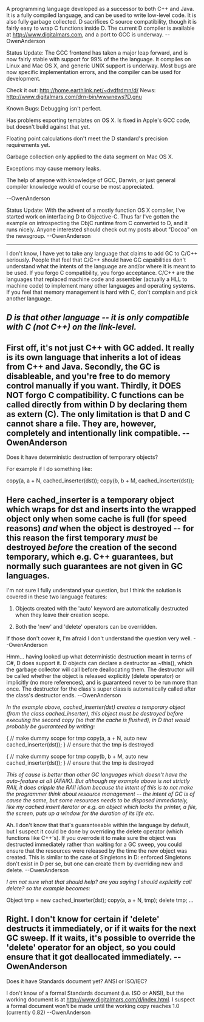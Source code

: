 A programming language developed as a successor to both C++ and Java.  It is a fully compiled language, and can be used to write low-level code.  It is also fully garbage collected. D sacrifices C source compatibility, though it is fairly easy to wrap C functions inside D.  The current D compiler is available at http://www.digitalmars.com, and a port to GCC is underway.  --OwenAnderson

Status Update:  The GCC frontend has taken a major leap forward, and is now fairly stable with support for 99% of the the language.  It compiles on Linux and Mac OS X, and generic UNIX support is underway.  Most bugs are now specific implementation errors, and the compiler can be used for development.

Check it out: http://home.earthlink.net/~dvdfrdmn/d/
News: http://www.digitalmars.com/drn-bin/wwwnews?D.gnu

Known Bugs:
Debugging isn't perfect.

Has problems exporting templates on OS X.  Is fixed in Apple's GCC code, but doesn't build against that yet.

Floating point calculations don't meet the D standard's precision requirements yet.

Garbage collection only applied to the data segment on Mac OS X.

Exceptions may cause memory leaks.

The help of anyone with knowledge of GCC, Darwin, or just general compiler knowledge would of course be most appreciated.

--OwenAnderson

Status Update: With the advent of a mostly function OS X compiler, I've started work on interfacing D to Objective-C. Thus far I've gotten the example on introspecting the ObjC runtime from C converted to D, and it runs nicely.  Anyone interested should check out my posts about "Docoa" on the newsgroup.  --OwenAnderson

----
I don't know, I have yet to take any language that claims to add GC to C/C++ seriously. People that feel that C/C++ should have GC capabilities don't understand what the intents of the language are and/or where it is meant to be used. If you forgo C compatibility, you forgo acceptance. C/C++ are the languages that replaced machine code and assembler (actually a HLL to machine code) to implement many other languages and operating systems. If you feel that memory management is hard with C, don't complain and pick another language.

*D is that other language -- it is only compatible with C (not C++) on the link-level.*
----
First off, it's not just C++ with GC added.  It really is its own language that inherits a lot of ideas from C++ and Java.  Secondly, the GC is disableable, and you're free to do memory control manually if you want.  Thirdly, it DOES NOT forgo C compatibility.  C functions can be called directly from within D by declaring them as extern (C).  The only limitation is that D and C cannot share a file.  They are, however, completely and intentionally link compatible.  --OwenAnderson
----
Does it have deterministic destruction of temporary objects?

For example if I do something like:
    
copy(a, a + N, cached_inserter(dst));
copy(b, b + M, cached_inserter(dst));

Here     cached_inserter is a temporary object which wraps for     dst and inserts into the wrapped object only when some cache is full (for speed reasons) *and* when the object is destroyed -- for this reason the first temporary *must* be destroyed *before* the creation of the second temporary, which e.g. C++ guarantees, but normally such guarantees are not given in GC languages.
----
I'm not sure I fully understand your question, but I think the solution is covered in these two language features:

1) Objects created with the 'auto' keyword are automatically destructed when they leave their creation scope.

2) Both the 'new' and 'delete' operators can be overridden.

If those don't cover it, I'm afraid I don't understand the question very well. --OwenAnderson

Hmm... having looked up what deterministic destruction meant in terms of C#, D does support it.  D objects can declare a destructor as ~this(), which the garbage collector will call before deallocating them.  The destructor will be called whether the object is released explicitly (delete operator) or implicitly (no more references), and is guaranteed never to be run more than once.  The destructor for the class's super class is automatically called after the class's destructor ends. --OwenAnderson

*In the example above,     cached_inserter(dst) creates a temporary object (from the class     cached_inserter), this object must be destroyed before executing the second copy (so that the cache is flushed), in D that would probably be guaranteed by writing:*
    
{ // make dummy scope for tmp
   copy(a, a + N, auto new cached_inserter(dst));
} // ensure that the tmp is destroyed

{ // make dummy scope for tmp
   copy(b, b + M, auto new cached_inserter(dst));
} // ensure that the tmp is destroyed

*This of cause is better than other GC languages which doesn't have the auto-feature at all (AFAIK). But although my example above is not strictly RAII, it does cripple the RAII idiom because the intent of this is to *not* make the programmer think about resource management -- the intent of GC is of cause the same, but some resources needs to be disposed immediately, like my cached insert iterator or e.g. an object which locks the printer, a file, the screen, puts up a window for the duration of its life etc.*

Ah.  I don't know that that's guaranteeable within the language by default, but I suspect it could be done by overriding the delete operator (which functions like C++'s).  If you overrode it to make sure the object was destructed immediately rather than waiting for a GC sweep, you could ensure that the resources were released by the time the new object was created.  This is similar to the case of Singletons in D: enforced Singletons don't exist in D per se, but one can create them by overriding new and delete.  --OwenAnderson

*I am not sure what that should help? are you saying I should explicitly call delete? so the example becomes:*
    
Object tmp = new cached_inserter(dst);
copy(a, a + N, tmp);
delete tmp;
...


Right.  I don't know for certain if 'delete' destructs it immediately, or if it waits for the next GC sweep.  If it waits, it's possible to override the 'delete' operator for an object, so you could ensure that it got deallocated immediately.  --OwenAnderson
----
Does it have Standards document yet? ANSI or ISO/IEC?

I don't know of a formal Standards document (i.e. ISO or ANSI), but the working document is at http://www.digitalmars.com/d/index.html.  I suspect a formal document won't be made until the working copy reaches 1.0 (currently 0.82) --OwenAnderson
